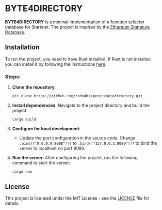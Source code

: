 # BYTE4DIRECTORY

**BYTE4DIRECTORY** is a minimal implementation of a function selector database for Starknet. The project is inspired by the [Ethereum Signature Database](https://www.4byte.directory/).

## Installation

To run the project, you need to have Rust installed. If Rust is not installed, you can install it by following the instructions [here](https://www.rust-lang.org/tools/install).

### Steps:

1. **Clone the repository**:
    ```bash
    git clone https://github.com/codeWhizperer/bytedirectory.git
    ```

2. **Install dependencies**:
    Navigate to the project directory and build the project:
    ```bash
    cargo build
    ```

3. **Configure for local development**:
    - Update the port configuration in the source code. Change `.bind(("0.0.0.0:8088"))?` to `.bind(("127.0.0.1:8080"))?` to bind the server to localhost on port 8080.

4. **Run the server**:
    After configuring the project, run the following command to start the server:
    ```bash
    cargo run
    ```

## License

This project is licensed under the MIT License - see the [LICENSE](LICENSE) file for details.

